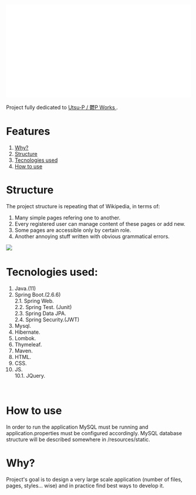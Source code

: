 <div align="center">
    <img src="src/main/resources/readme_resources/full-glitch-logo.svg" alt="css-in-readme">
</div>

Project fully dedicated to <a href="https://www.youtube.com/c/utsupofficial"> Utsu-P / 鬱P Works </a>.<br>


# Features
1. <a href="#why">Why?</a>
2. <a href="#structure">Structure</a>
3. <a href="#tecnologies-used">Tecnologies used</a>
4. <a href="#how-to-use">How to use</a>

# Structure 

The project structure is repeating that of Wikipedia, in terms of:
1) Many simple pages refering one to another.
2) Every registered user can manage content of these pages or add new.
3) Some pages are accessible only by certain role.
4) Another annoying stuff written with obvious grammatical errors.

<img src="https://i.ytimg.com/vi/siQxhzOksWU/maxresdefault.jpg"></img>

# Tecnologies used: 
1. Java.(11)
2. Spring Boot.(2.6.6)      <br>
2.1. Spring Web.            <br>
2.2. Spring Test. (Junit)   <br>
2.3. Spring Data JPA.       <br>
2.4. Spring Security.(JWT)  <br>
3. Mysql.
4. Hibernate.
5. Lombok.
6. Thymeleaf.
7. Maven.
8. HTML.
9. CSS.
10. JS.                     
10.1. JQuery.<br>
<br>

<h1 id="how-to-use"> How to use </h1>

In order to run the application MySQL must be running and application.properties must be configured accordingly. MySQL database structure will be described somewhere in /resources/static.


<h1 id="why"> Why? </h1>

Project's goal is to design a very large scale application (number of files, pages, styles... wise) and in practice find best ways to develop it.

</div>
